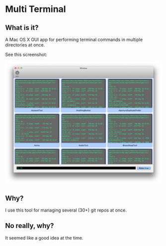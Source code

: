 # Multi Terminal

## What is it?

A Mac OS X GUI app for performing terminal commands in multiple directories at once.

See this screenshot:

![Screenshot](Screenshot.png)

## Why?

I use this tool for managing several (30+) git repos at once.

## No really, why?

It seemed like a good idea at the time.
